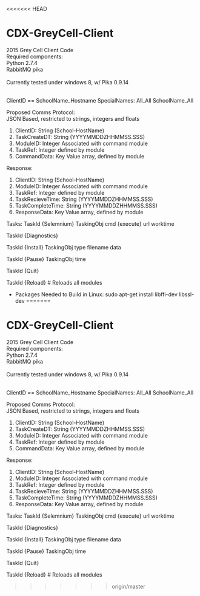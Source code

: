 <<<<<<< HEAD
# CDX-GreyCell-Client<br>
2015 Grey Cell Client Code<br>
Required components:<br>
Python 2.7.4<br>
RabbitMQ pika<br>
<br>
Currently tested under windows 8, w/ Pika 0.9.14<br>
<br>

ClientID == SchoolName_Hostname
SpecialNames:
All_All
SchoolName_All

Proposed Comms Protocol:<br>
JSON Based, restricted to strings, integers and floats<br>
1. ClientID: String (School-HostName)<br>
2. TaskCreateDT: String (YYYYMMDDZHHMMSS.SSS) <withheld><br>
3. ModuleID: Integer Associated with command module<br>
4. TaskRef: Integer defined by module<br>
5. CommandData: Key Value array, defined by module<br>


Response:
1. ClientID: String (School-HostName)<br>
2. ModuleID: Integer Associated with command module<br>
3. TaskRef: Integer defined by module<br>
4. TaskRecieveTime: String (YYYYMMDDZHHMMSS.SSS) <br>
5. TaskCompleteTime: String (YYYYMMDDZHHMMSS.SSS) <br>
6. ResponseData: Key Value array, defined by module<br>


Tasks:
TaskId {Selemnium}
TaskingObj
	cmd {execute}
	url
	worktime


TaskId {Diagnostics}

TaskId {Install}
TaskingObj
	type
	filename
	data

TaskId {Pause}
TaskingObj
	time

TaskId {Quit}

TaskId {Reload} # Reloads all modules



- Packages Needed to Build in Linux:
sudo apt-get install libffi-dev libssl-dev
=======
# CDX-GreyCell-Client<br>
2015 Grey Cell Client Code<br>
Required components:<br>
Python 2.7.4<br>
RabbitMQ pika<br>
<br>
Currently tested under windows 8, w/ Pika 0.9.14<br>
<br>

ClientID == SchoolName_Hostname
SpecialNames:
All_All
SchoolName_All

Proposed Comms Protocol:<br>
JSON Based, restricted to strings, integers and floats<br>
1. ClientID: String (School-HostName)<br>
2. TaskCreateDT: String (YYYYMMDDZHHMMSS.SSS) <withheld><br>
3. ModuleID: Integer Associated with command module<br>
4. TaskRef: Integer defined by module<br>
5. CommandData: Key Value array, defined by module<br>


Response:
1. ClientID: String (School-HostName)<br>
2. ModuleID: Integer Associated with command module<br>
3. TaskRef: Integer defined by module<br>
4. TaskRecieveTime: String (YYYYMMDDZHHMMSS.SSS) <br>
5. TaskCompleteTime: String (YYYYMMDDZHHMMSS.SSS) <br>
6. ResponseData: Key Value array, defined by module<br>


Tasks:
TaskId {Selemnium}
TaskingObj
	cmd {execute}
	url
	worktime
	
	
TaskId {Diagnostics}

TaskId {Install}
TaskingObj
	type
	filename
	data

TaskId {Pause}
TaskingObj
	time

TaskId {Quit}

TaskId {Reload} # Reloads all modules
>>>>>>> origin/master

